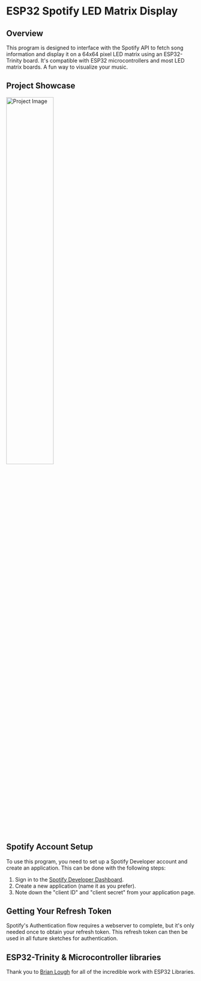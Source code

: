 # ESP32 Spotify LED Matrix Display

## Overview
This program is designed to interface with the Spotify API to fetch song information and display it on a 64x64 pixel LED matrix using an ESP32-Trinity board. It's compatible with ESP32 microcontrollers and most LED matrix boards. A fun way to visualize your music.

## Project Showcase
 <img src="https://github.com/dylduhamel/spotify_esp32_led_matrix/assets/70403658/affa1b77-2eab-411c-8dfa-11e0c8e764c9" alt="Project Image" width="50%" height="50%">

## Spotify Account Setup
To use this program, you need to set up a Spotify Developer account and create an application. This can be done with the following steps:

1. Sign in to the [Spotify Developer Dashboard](https://developer.spotify.com/dashboard/).
2. Create a new application (name it as you prefer).
3. Note down the "client ID" and "client secret" from your application page.

## Getting Your Refresh Token
Spotify's Authentication flow requires a webserver to complete, but it's only needed once to obtain your refresh token. This refresh token can then be used in all future sketches for authentication.

## ESP32-Trinity & Microcontroller libraries
Thank you to [Brian Lough](https://github.com/witnessmenow) for all of the incredible work with ESP32 Libraries.

